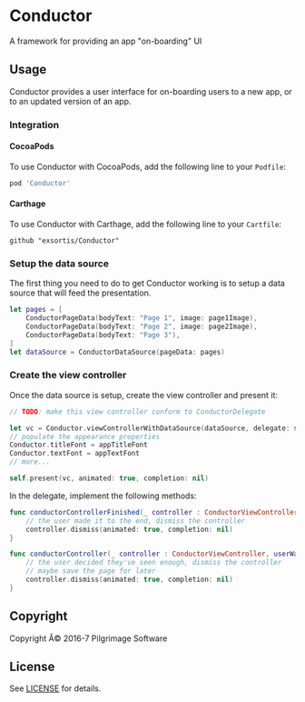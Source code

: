 # Conductor

A framework for providing an app "on-boarding" UI

## Usage

Conductor provides a user interface for on-boarding users to a new app, or to an updated version
of an app.

### Integration

#### CocoaPods

To use Conductor with CocoaPods, add the following line to your `Podfile`:

```ruby
pod 'Conductor'
```

#### Carthage

To use Conductor with Carthage, add the following line to your `Cartfile`:

```carthage
github "exsortis/Conductor"
```

### Setup the data source

The first thing you need to do to get Conductor working is to setup a data source that will
feed the presentation.

```swift
let pages = [
    ConductorPageData(bodyText: "Page 1", image: page1Image),
    ConductorPageData(bodyText: "Page 2", image: page2Image),
    ConductorPageData(bodyText: "Page 3"),
]
let dataSource = ConductorDataSource(pageData: pages)
```

### Create the view controller

Once the data source is setup, create the view controller and present it:

```swift
// TODO: make this view controller conform to ConductorDelegate

let vc = Conductor.viewControllerWithDataSource(dataSource, delegate: self)
// populate the appearance properties
Conductor.titleFont = appTitleFont
Conductor.textFont = appTextFont
// more...

self.present(vc, animated: true, completion: nil)
```

In the delegate, implement the following methods:

```swift
func conductorControllerFinished(_ controller : ConductorViewController) {
    // the user made it to the end, dismiss the controller
    controller.dismiss(animated: true, completion: nil)
}

func conductorController(_ controller : ConductorViewController, userWantsToSkipAtPage pageNumber : Int) {
    // the user decided they've seen enough, dismiss the controller
    // maybe save the page for later
    controller.dismiss(animated: true, completion: nil)
}

```

## Copyright

Copyright Â© 2016-7 Pilgrimage Software

## License

See [LICENSE](LICENSE) for details.
